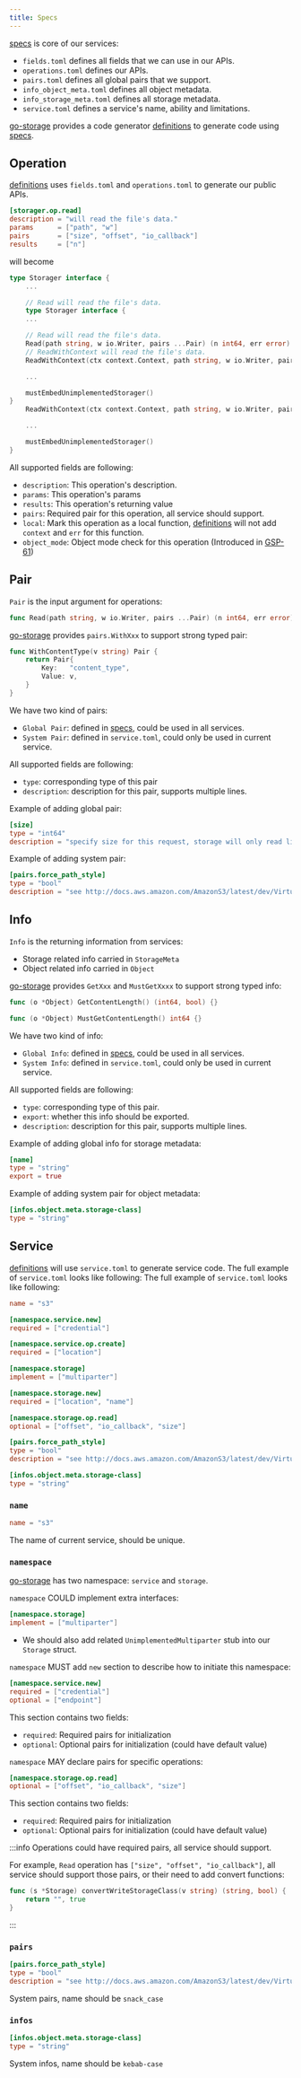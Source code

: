 ```yaml
---
title: Specs
---
```


[specs][] is core of our services:

- `fields.toml` defines all fields that we can use in our APIs.
- `operations.toml` defines our APIs.
- `pairs.toml` defines all global pairs that we support.
- `info_object_meta.toml` defines all object metadata.
- `info_storage_meta.toml` defines all storage metadata.
- `service.toml` defines a service's name, ability and limitations.

[go-storage][] provides a code generator [definitions][] to generate code using [specs][].

## Operation

[definitions][] uses `fields.toml` and `operations.toml` to generate our public APIs.

```toml
[storager.op.read]
description = "will read the file's data."
params      = ["path", "w"]
pairs       = ["size", "offset", "io_callback"]
results     = ["n"]
```

will become

```go
type Storager interface {
    ...

    // Read will read the file's data.
    type Storager interface {
    ...

    // Read will read the file's data.
    Read(path string, w io.Writer, pairs ...Pair) (n int64, err error)
    // ReadWithContext will read the file's data.
    ReadWithContext(ctx context.Context, path string, w io.Writer, pairs ...Pair) (n int64, err error)

    ...

    mustEmbedUnimplementedStorager()
}
    ReadWithContext(ctx context.Context, path string, w io.Writer, pairs ...Pair) (n int64, err error)

    ...

    mustEmbedUnimplementedStorager()
}
```

All supported fields are following:

- `description`: This operation's description.
- `params`: This operation's params
- `results`: This operation's returning value
- `pairs`: Required pair for this operation, all service should support.
- `local`: Mark this operation as a local function, [definitions][] will not add `context` and `err` for this function.
- `object_mode`: Object mode check for this operation (Introduced in [GSP-61](https://github.com/beyondstorage/specs/blob/master/rfcs/61-add-object-mode-check-for-operations.md))

## Pair

`Pair` is the input argument for operations:

```go
func Read(path string, w io.Writer, pairs ...Pair) (n int64, err error) {}
```

[go-storage][] provides `pairs.WithXxx` to support strong typed pair:

```go
func WithContentType(v string) Pair {
    return Pair{
        Key:   "content_type",
        Value: v,
    }
}
```

We have two kind of pairs:

- `Global Pair`: defined in [specs](https://github.com/beyondstorage/specs/blob/master/definitions/pairs.toml), could be used in all services.
- `System Pair`: defined in `service.toml`, could only be used in current service.

All supported fields are following:

- `type`: corresponding type of this pair
- `description`: description for this pair, supports multiple lines.

Example of adding global pair:

```toml
[size]
type = "int64"
description = "specify size for this request, storage will only read limited content data"
```

Example of adding system pair:

```toml
[pairs.force_path_style]
type = "bool"
description = "see http://docs.aws.amazon.com/AmazonS3/latest/dev/VirtualHosting.html for Amazon S3: Virtual Hosting of Buckets"
```

## Info

`Info` is the returning information from services:

- Storage related info carried in `StorageMeta`
- Object related info carried in `Object`

[go-storage][] provides `GetXxx` and `MustGetXxxx` to support strong typed info:

```go
func (o *Object) GetContentLength() (int64, bool) {}

func (o *Object) MustGetContentLength() int64 {}
```

We have two kind of info:

- `Global Info`: defined in [specs](https://github.com/beyondstorage/specs/blob/master/definitions), could be used in all services.
- `System Info`: defined in `service.toml`, could only be used in current service.

All supported fields are following:

- `type`: corresponding type of this pair.
- `export`: whether this info should be exported.
- `description`: description for this pair, supports multiple lines.

Example of adding global info for storage metadata:

```toml
[name]
type = "string"
export = true
```

Example of adding system pair for object metadata:

```toml
[infos.object.meta.storage-class]
type = "string"
```

## Service

[definitions][] will use `service.toml` to generate service code. The full example of `service.toml` looks like following: The full example of `service.toml` looks like following:

```toml
name = "s3"

[namespace.service.new]
required = ["credential"]

[namespace.service.op.create]
required = ["location"]

[namespace.storage]
implement = ["multiparter"]

[namespace.storage.new]
required = ["location", "name"]

[namespace.storage.op.read]
optional = ["offset", "io_callback", "size"]

[pairs.force_path_style]
type = "bool"
description = "see http://docs.aws.amazon.com/AmazonS3/latest/dev/VirtualHosting.html for Amazon S3: Virtual Hosting of Buckets"

[infos.object.meta.storage-class]
type = "string"
```

### `name`

```toml
name = "s3"
```

The name of current service, should be unique.

### `namespace`

[go-storage][] has two namespace: `service` and `storage`.

`namespace` COULD implement extra interfaces:

```toml
[namespace.storage]
implement = ["multiparter"]
```

- We should also add related `UnimplementedMultiparter` stub into our `Storage` struct.

`namespace` MUST add `new` section to describe how to initiate this namespace:

```toml
[namespace.service.new]
required = ["credential"]
optional = ["endpoint"]
```

This section contains two fields:

- `required`: Required pairs for initialization
- `optional`: Optional pairs for initialization (could have default value)

`namespace` MAY declare pairs for specific operations:

```toml
[namespace.storage.op.read]
optional = ["offset", "io_callback", "size"]
```

This section contains two fields:

- `required`: Required pairs for initialization
- `optional`: Optional pairs for initialization (could have default value)

:::info Operations could have required pairs, all service should support.

For example, `Read` operation has `["size", "offset", "io_callback"]`, all service should support those pairs, or their need to add convert functions:

```go
func (s *Storage) convertWriteStorageClass(v string) (string, bool) {
    return "", true
}
```
:::

### `pairs`

```toml
[pairs.force_path_style]
type = "bool"
description = "see http://docs.aws.amazon.com/AmazonS3/latest/dev/VirtualHosting.html for Amazon S3: Virtual Hosting of Buckets"
```
System pairs, name should be `snack_case`

### `infos`

```toml
[infos.object.meta.storage-class]
type = "string"
```

System infos, name should be `kebab-case`

[specs]: https://github.com/beyondstorage/specs
[go-storage]: https://github.com/beyondstorage/go-storage
[definitions]: https://github.com/beyondstorage/go-storage/tree/master/cmd/definitions